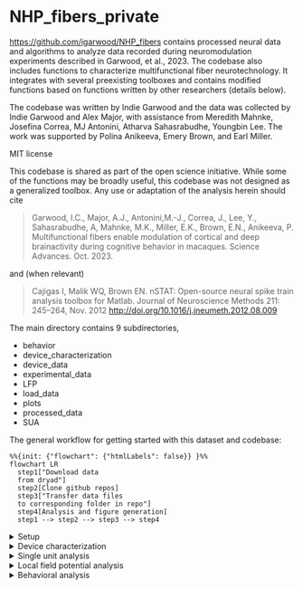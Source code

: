 # NHP_fibers_private
https://github.com/igarwood/NHP_fibers contains processed neural data and algorithms to analyze data recorded during neuromodulation experiments described in Garwood, et al., 2023. The codebase also includes functions to characterize multifunctional fiber neurotechnology.  It integrates with several preexisting toolboxes and contains modified functions based on functions written by other researchers (details below). 

The codebase was written by Indie Garwood and the data was collected by Indie Garwood and Alex Major, with assistance from Meredith Mahnke, Josefina Correa, MJ Antonini, Atharva Sahasrabudhe, Youngbin Lee. The work was supported by Polina Anikeeva, Emery Brown, and Earl Miller. 

MIT license

This codebase is shared as part of the open science initiative. While some of the functions may be broadly useful, this codebase was not designed as a generalized toolbox. Any use or adaptation of the analysis herein should cite 
> Garwood, I.C., Major, A.J., Antonini,M.-J., Correa, J., Lee, Y., Sahasrabudhe, A, Mahnke, M.K., Miller, E.K., Brown, E.N., Anikeeva, P. Multifunctional fibers enable modulation of cortical and deep brainactivity during cognitive behavior in macaques. Science Advances. Oct. 2023.

and (when relevant)

> Cajigas I, Malik WQ, Brown EN. nSTAT: Open-source neural spike train analysis toolbox for Matlab. Journal of Neuroscience Methods 211: 245–264, Nov. 2012 http://doi.org/10.1016/j.jneumeth.2012.08.009

The main directory contains 9 subdirectories, 
- behavior
- device_characterization
- device_data
- experimental_data
- LFP
- load_data
- plots
- processed_data
- SUA

The general workflow for getting started with this dataset and codebase:
```mermaid
%%{init: {"flowchart": {"htmlLabels": false}} }%%
flowchart LR
  step1["Download data
  from dryad"]
  step2[Clone github repos]
  step3["Transfer data files
  to corresponding folder in repo"]
  step4[Analysis and figure generation]
  step1 --> step2 --> step3 --> step4
```
<details>
<summary>Setup</summary>
    
  1. Download experimental_data and device_data folders from Dryad (https://doi.org/10.5061/dryad.zkh1893ft).
     - Note that, when cloned, the code repository will contain three empty folders, 'experimental_data', 'device_data', and 'processed_data'
     - Download data files (e.g., pmc_gabax) and transfer to experimental_data folder.
     - Download experimental_data.zip, device_data.zip processed_data.zip and transfer contents to the corresponding folders
  3. Clone https://github.com/igarwood/NHP_fibers
  4. (Optional) Clone https://github.com/iahncajigas/nSTAT
     - Used for SUA and LFP analysis
  5. (Optional) Download and install chronux toolbox http://chronux.org/
     - Used for LFP analysis
  6. Copy data files to the corresponding folders in NHP_fibers (or adjust load_data/setup.m to refer to the correct path)
</details>

<details>
<summary>Device characterization</summary>
<blockquote>
<details>
<summary>Directory</summary>
    
  - device_characterization:  directory containing scripts to extract multifunctional fiber electrode impedance, fluidic efficiency, and stiffness data and plot summary figures
</details>

<details>
<summary>Dependencies</summary>
  
  - device_data: directory containing data to quantify multifunctional fiber electrode impedance, fluidic efficiency, and stiffness.
  - plots: directory containing plotting functions used is this directory
  - load_data/setup.m: function which outputs relevant directory locations
</details>

<details>
<summary>Contents</summary>

- device_characterization/impedance.m: script to extract impedance data and plot the magnitude of electrode impedance vs. frequency before and after autoclave sterilization
- device_characterization/DMA.m: script to extract dynamic materials analysis data and plot the stiffness of multifunctional fibers compared to stainless steel cannulas of equivalent dimensions. 
- device_characterization/fluidic: directory containing two scripts for analyzing fluidic efficiency of multifunctional fibers
  > Workflow: vid_analysis &rarr; rate_analysis
  
  > Note: The output from data collected for Garwood 2023 and analyzed with vid_analysis.m are saved in device_data/fluidic
  - device_characterization/fluidic/vid_analysis.m: script for extracting volume infused over time from raw infusion recordings. The infusion is measured through a capillary of known dimensions. The script captures the motion of an oil/water boundary and uses this to measure volume infused over time. 
  - device_characterization/fluidic/rate_analysis.m: script for analyzing fluidic infusion rate across multiple set rates, using volume vs. time data saved in device_data/fluidic (originally analyzed with device_characterization/fluidic/vid_analysis.m). Plots set volume vs. measured volume and an example plot of infused volume over time during a 50 nl/min infusion.
</details>

<details>
<summary>Related manuscript figures</summary>
 
- Figure 1G-I
</details>
</blockquote>
</details>

<details>
<summary>Single unit analysis</summary>
<blockquote>
<details>
<summary>Directory</summary>
  
- SUA: directory to analyze single unit data collected from multifunctional fiber experiments described in Garwood 2023
</details>

<details>
<summary>Dependencies</summary>
  
- experimental_data: directory containing SUA data
- load_data: directory containing functions for extracting metadata
- plots: directory containing plotting functions used is this directory
- processed_data: directory for storing processed data saved by/used in this directory
- nSTAT toolbox: https://github.com/iahncajigas/nSTAT
</details>

<details>
<summary>Contents</summary>
  
> Workflow: sort &rarr; evoked_activity

> Note: Spike sorting output used in Garwood 2023 is saved in processed_data/spike_data/
> - Proceed to evoked_activity if resorting is not required
    
- SUA/sort: directory containing scripts and functions to sort spike waveforms into putative single units
  - SUA/sort/spike_analysis: script for sorting and plotting single unit activity; if not resorting data, set sort variable to zero; sorting is mostly automated analysis with steps for resorting at the user's judgement; run section-by-section
  - SUA/sort/PCA_sort.m: function for sorting spike waveforms recorded across 4 electrodes via PCA and k-means clustering 
  - SUA/sort/PCA_sort_subset.m: function for sorting spike waveforms recorded across a subset of electrodes via PCA and k-means clustering
  - SUA/sort/assign_spikes.m: function for extracting single unit activity waveforms from unsorted spike waveforms and cluster IDs; extracts a sample of 500 spikes for plotting
  
- SUA/evoked_activity: directory for analyzing task evoked single unit activity
  > Workflow: prelim_evoked.m &rarr; ssglm
  - SUA/evoked_activity/prelim_evoked.m: script for performing intial task evoked activity analysis for a given unit. Plots raster plots for all trials as well as raster plots for each task variant.
  - SUA/evoked_activity/evoked_spike.m: function for extracting trial-by-trial unit and behavioral data for a given unit, session, and trial variant
  - SUA/evoked_activity/get_modulation_trials.m: function for determining which trials occur during intracranial infusions
  - SUA/evoked_activity/plot_all_rasters.m: function to plot rasters for all trials and each trial variant
  - SUA/evoked_activity/remove_spike_outliers.m: function to identify trials with outlier spiking activity (these trials are excluded from ssglm estimation)
  - SUA/evoked_activity/time_rescaling_theorem.m: function for rescaling interspike intervals according to the time-rescaling theorem (see citation below)
  - SUA/evoked_activity/trial_info.mat: data structure containing trial phase information
  - SUA/evoked_activity/ssglm: directory for estimating and characterizing state-space generalized linear models from task evoked single unit activity
    > Basic workflow: ssglm_estimate.m &rarr; ssglm_decode.m, ssglm_figs.m
     
    > Workflow including GOF assessment: ssglm_estimate.m, ssglm_estimate_nohist.m, glm_estimate_stationary.m &rarr; ssglm_gof.m     
  
    > Note: Full and reduced ssglm models for PMC GABA session 2 unit 1 are saved in processed_data
    - SUA/evoked_activity/ssglm/ssglm_estimate.m: script for estimating state-space generalized linear model(s) (ssglm) from task evoked single unit activity. Individual models are estimated for the specified task variants. Models are estimated from odd trials (ordered sequentially). This script uses the nSTAT toolbox, including modified functions in SUA/evoked_activity/ssglm/nSTAT_functions/Decoding_Algorithms_IG.m. Output is saved to processed_data.
    - SUA/evoked_activity/ssglm/ssglm_estimate_nohist.m: script for estimating a reduced ssglm with no history terms
    - SUA/evoked_activity/ssglm/glm_estimate_stationary.m: script for estimating a glm from single unit activity (i.e., a reduced version of the ssglm where rate is stationary across trials)
    - SUA/evoked_activity/ssglm/ssglm_gof.m: script for performing goodness-of-fit assessment on estimated ssglm models and corresponding neural data from test (even) trials. Compares a full model to several reduced models. Goodness-of-fit assessment includes KS-plots, and residual autocorrelation analysis.
    - SUA/evoked_activity/ssglm/ssglm_decode.m: script for testing the ability to decode the identity of a given trial variant from test (even) trials. 95% confidence intervals for decoding accuracy are computed with Monte Carlo.
    - SUA/evoked_activity/ssglm/ssglm_figs.m: script for generating summary figures from estimated an ssglm and corresponding neural data (Garwood 2023, Fig 3D-E)
    - SUA/evoked_activity/ssglm/dropindevtest.m: script for performing the drop in deviance test across full and reduced ssglm/glm models
    - SUA/evoked_activity/ssglm/estimate_lambda.m: function for estimating rate from estimated stationary glm parameters
    - SUA/evoked_activity/ssglm/nSTAT_functions/DecodingAlgorithms_IG.m: Class containing adapted functions from nSTAT/DecodingAlgorithms. See nSTAT toolbox and associated citation for more information. 
      
    
</details>

<details>
<summary>Related manuscript figures</summary>

- Fig 2 (See note below)
- Fig 4D-H
- Fig 5B-G
- Figs S2-4, S7-12, S15A-F
</details>

<details>
<summary>Notes</summary>
  
- The state-space point-process analysis described in Garwood 2023 (Methods, Figure 2D-E) was performed with Josefina Correa-Menendez's PPSSM toolbox (https://github.com/josefinacmenendez/PPSSM)
</details>

<details>
<summary>Citations</summary>
  
- Brown EN, Barbieri R, Ventura V, Kass RE, Frank LM. The time-rescaling theorem and its application to neural spike train data analysis. Neural Comput. 2002 Feb;14(2):325-46. doi: 10.1162/08997660252741149. 
- Cajigas I, Malik WQ, Brown EN. nSTAT: Open-source neural spike train analysis toolbox for Matlab. Journal of Neuroscience Methods 211: 245–264, Nov. 2012 http://doi.org/10.1016/j.jneumeth.2012.08.009
- Czanner G, Eden UT, Wirth S, Yanike M, Suzuki WA, Brown EN. Analysis of between-trial and within-trial neural spiking dynamics. J Neurophysiol. 2008 May;99(5):2672-93. doi: 10.1152/jn.00343.2007. 
</details>
</blockquote>
</details>

<details>
<summary>Local field potential analysis</summary>
<blockquote>
<details>
<summary>Directory</summary>
  
- LFP: directory to analyze local field potential data collected from multifunctional fiber experiments described in Garwood 2023
</details>

<details>
<summary>Dependencies</summary>
  
- experimental_data: directory containing LFP data
- load_data: directory containing functions for extracting metadata
- plots: directory containing plotting functions used is this directory
- processed_data: directory for storing processed data saved by/used in this directory
- nSTAT toolbox: https://github.com/iahncajigas/nSTAT
- chronux toolbox: http://chronux.org/
</details>

<details>
<summary>Contents</summary>

- LFP/LFP_analysis.m: function for filtering LFP data, computing and (optionally) plotting spectrograms 
- LFP/spectData.m: function to set multitaper spectral analysis parameters and compute the multitaper spectrogram; calls functions from the chronux toolbox
- LFP/band_power.m: function for extracting mean spectral power over time from specified frequency bands
- LFP/fooof: directory for preprocessing LFP data for FOOOF analysis and characterizing the results
  > Workflow: fooof_preprocessing &rarr; FOOOF (external) &rarr; fooof_analysis

  > Note: output from fooof_preprocessing and FOOOF are saved in experimental_data/data_for_fooof
  - LFP/fooof/fooof_bands.m: function for extracting frequency bands from center frequencies identified with fooof from GABA and saline sessions
  - LFP/fooof/fooof_extract_bs.m: function for extracting confidence intervals from bootstrap samples
  - LFP/fooof/fooof_timecourse.m: script for calculating power in fooof derived frequency bands over time.
  - LFP/fooof/pmc/fooof_preprocessing: script for computing and saving spectral samples from GABA and saline pmc sessions
  - LFP/fooof/pmc/fooof_analysis_bs.m: script for computing and (optionally) plotting statistics from FOOOF analysis with bootstrapping
  - LFP/fooof/pmc/fooof_summary.m: script for plotting FOOOF summary statistics across all session types
  - LFP/fooof/putamen: directory with the same contents as ../pmc but for analyzing putamen data
- LFP/evoked_activity: directory for analyzing task evoked LFP activity
  > Workflow: AR_estimate &rarr; AR_decode.m, AR_gof.m, AR_figs.m

  > Note: AR models for PMC GABA session 2 are saved in processed_data
  - LFP/evoked_activity/evoked_LFP.m: function for extracting trial-by-trial LFP and behavioral data for a given session and task variant
  - LFP/evoked_activity/AR_estimate.m: script for estimating an autoregressive model with trial phase covariates from LFP data; uses the nSTAT toolbox to compute the basis matrix.
  - LFP/evoked_activity/AR_decode.m: script for testing the ability to decode the identity of a given trial variant from test (even) trials. 95% confidence intervals for decoding accuracy are computed with Monte Carlo.
  - LFP/evoked_activity/AR_gof.m: script for analyzing LFP residuals from estimated AR models
  - LFP/evoked_activity/AR_figs: script for plotting LFP across trials and the average response + confidence intervals derived from estimated AR models
</details>

<details>
<summary>Related manuscript figures</summary>
  
- Fig 3
- Fig 4I-K
- Fig 5H-M
- Figs S4, S5, S6, S12, S13, S15
</details>

<details>
<summary>Notes</summary>
  
- Fitting Oscillations and one-over-f (FOOOF) analysis was performed with the FOOOF toolbox (https://github.com/fooof-tools/fooof). Input and output for this analysis is saved in experimental_data/data_for_fooof/
</details>

<details>
<summary>Citations</summary>
  
- Donoghue T, Haller M, Peterson EJ, Varma P, Sebastian P, Gao R, Noto T, Lara AH, Wallis JD,
Knight RT, Shestyuk A, & Voytek B (2020). Parameterizing neural power spectra into periodic
and aperiodic components. Nature Neuroscience, 23, 1655-1665.
DOI: 10.1038/s41593-020-00744-x
</details>

</blockquote>  
</details>

<details>
<summary>Behavioral analysis</summary>
<blockquote>
<details>
<summary>Directory</summary>
  
- behavior: directory to analyze behavioral data collected from multifunctional fiber experiments described in Garwood 2023
</details>

<details>
<summary>Dependencies</summary>
  
- experimental_data: directory containing behavioral data
- load_data: directory containing functions for extracting metadata
- plots: directory containing plotting functions used is this directory
</details>

<details>
<summary>Contents</summary>
  
> Workflow: extract_behavior_stats &rarr; plot_behavior_stats

- behavior/extract_behavior_stats.m: script to extract statistics for behavior before, during, and after intracranial infusions for all experiment types
- behavior/plot_behavior_stats.m: script to plot accuracy, completion rate, left/right selection bias, and reaction time across all experiment types
- behavior/binomial_ci_bs.m: function to determine mean and 95% confidence intervals of binomial random variable with bootstrapping
- behavior/binomial_compare_bs.m: function to determine mean and 95% confidence intervals for the difference between two binomial random variables with bootstrapping
- behavior/balanced_lr_cue.m: function that returns an equal number of trials cued for left vs right; ensures that comparisons of left/right selections represent outcomes from balanced trial cues.
</details>

<details>
<summary>Related manuscript figures</summary>
Fig S14
</details>

</blockquote>
  
</details>
